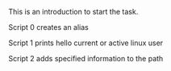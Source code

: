 This is an introduction to start the task.

Script 0  creates an alias

Script 1 prints hello current or active linux user  

Script 2 adds specified information to the path


